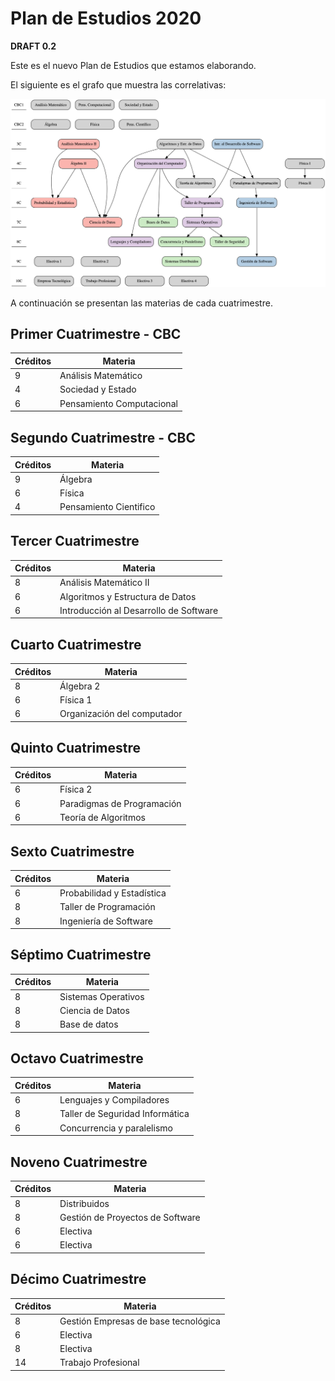 # Plan de Estudios 2020

**DRAFT 0.2**

Este es el nuevo Plan de Estudios que estamos elaborando.

El siguiente es el grafo que muestra las correlativas:

![Grafo de Correlatividades](img/plan.png "Grafo de Correlatividades")

A continuación se presentan las materias de cada cuatrimestre.

## Primer Cuatrimestre - CBC

| Créditos |  Materia                       |
|----------|--------------------------------|
|     9    | Análisis Matemático            |
|     4    | Sociedad y Estado              |
|     6    | Pensamiento Computacional      |

## Segundo Cuatrimestre - CBC

| Créditos |  Materia               |
|----------|------------------------|
|     9    | Álgebra                |
|     6    | Física                 |
|     4    | Pensamiento Cientifico |

## Tercer Cuatrimestre

| Créditos |  Materia                               |
|----------|----------------------------------------|
|     8    | Análisis Matemático II                 |
|     6    | Algoritmos y Estructura de Datos       |
|     6    | Introducción al Desarrollo de Software |

## Cuarto Cuatrimestre

| Créditos |  Materia                    |
|----------|-----------------------------|
|     8    | Álgebra 2                   |
|     6    | Física 1                    |
|     6    | Organización del computador |

## Quinto Cuatrimestre

| Créditos |  Materia                   |
|----------|----------------------------|
|     6    | Física 2                   |
|     6    | Paradigmas de Programación |
|     6    | Teoría de Algoritmos       |

## Sexto Cuatrimestre

| Créditos |  Materia               |
|----------|------------------------|
|     6    | Probabilidad y Estadística |
|     8    | Taller de Programación |
|     8    | Ingeniería de Software |

## Séptimo Cuatrimestre

| Créditos |  Materia               |
|----------|------------------------|
|     8    | Sistemas Operativos    |
|     8    | Ciencia de Datos       |
|     8    | Base de datos          |

## Octavo Cuatrimestre

| Créditos |  Materia                        |
|----------|---------------------------------|
|     6    | Lenguajes y Compiladores        |
|     8    | Taller de Seguridad Informática |
|     6    | Concurrencia y paralelismo      |

## Noveno Cuatrimestre

| Créditos |  Materia                         |
|----------|----------------------------------|
|     8    | Distribuidos                     |
|     8    | Gestión de Proyectos de Software |
|     6    | Electiva                         |
|     6    | Electiva                         |

## Décimo Cuatrimestre

| Créditos |  Materia                             |
|----------|--------------------------------------|
|     8    | Gestión Empresas de base tecnológica |
|     6    | Electiva                             |
|     8    | Electiva                             |
|     14   | Trabajo Profesional                  |
